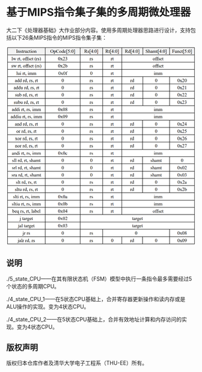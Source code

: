 # 基于MIPS指令集子集的多周期微处理器

大二下《处理器基础》大作业部分内容。使用多周期处理器思路进行设计，支持包括以下26条MIPS指令的MIPS指令集子集：

![instruction_set](./pic/instruction_set.png)

## 说明

./5_state_CPU——在其有限状态机（FSM）模型中执行一条指令最多需要经过5个状态的多周期CPU。

./4_state_CPU_1——在5状态CPU基础上，合并寄存器更新操作和读内存或是ALU操作的实现。变为4状态CPU。

./4_state_CPU_2——在5状态CPU基础上，合并有效地址计算和内存访问的实现。变为4状态CPU。

## 版权声明

版权归本仓库作者及清华大学电子工程系（THU-EE）所有。